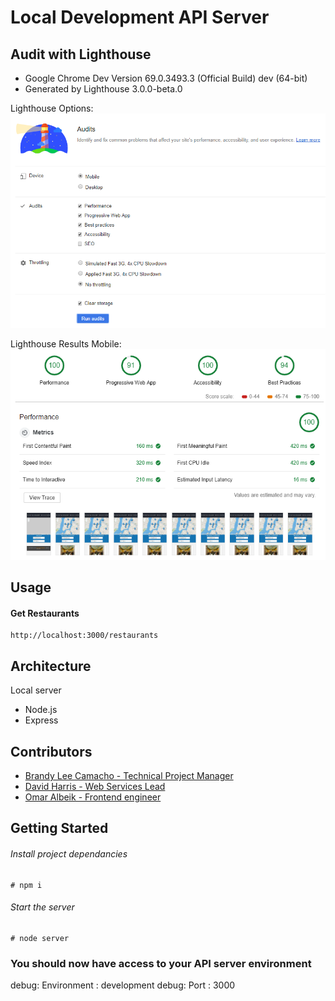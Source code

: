 # Local Development API Server

## Audit with Lighthouse

- Google Chrome Dev Version 69.0.3493.3 (Official Build) dev (64-bit)
- Generated by Lighthouse 3.0.0-beta.0

Lighthouse Options:
![Lighthouse Options](Audit_Settings.png 'Lighthouse Options')

Lighthouse Results Mobile:
![Lighthouse Results](Audit_Mobile.png 'Lighthouse Results')

## Usage

#### Get Restaurants

```
http://localhost:3000/restaurants
```

## Architecture

Local server

- Node.js
- Express

## Contributors

- [Brandy Lee Camacho - Technical Project Manager](mailto:brandy.camacho@udacity.com)
- [David Harris - Web Services Lead](mailto:david.harris@udacity.com)
- [Omar Albeik - Frontend engineer](mailto:omaralbeik@gmail.com)

## Getting Started

###### Install project dependancies

```Install project dependancies
# npm i
```

###### Start the server

```Start server
# node server
```

### You should now have access to your API server environment

debug: Environment : development
debug: Port : 3000
